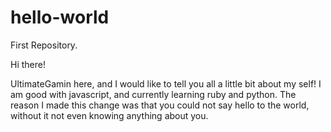 # hello-world
First Repository.

Hi there!

UltimateGamin here, and I would like to tell you all a little bit about my self!
I am good with javascript, and currently learning ruby and python.
The reason I made this change was that you could not say hello to the world, without it not even knowing anything about you.
